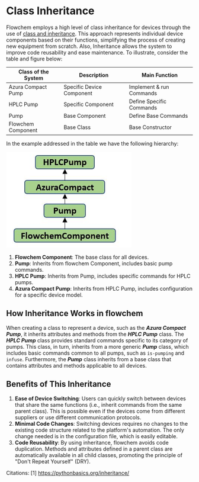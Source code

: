 # Class Inheritance

Flowchem employs a high level of class inheritance for devices through the use of 
[class and inheritance](https://pythonbasics.org/inheritance/). This approach represents individual device components 
based on their functions, simplifying the process of creating new equipment from scratch. Also, Inheritance allows the 
system to improve code reusability and ease maintenance. To illustrate, consider the table and figure below:

| Class of the System | Description              | Main Function            |
|---------------------|--------------------------|--------------------------|
| Azura Compact Pump  | Specific Device Component| Implement & run Commands |
| HPLC Pump           | Specific Component       | Define Specific Commands |
| Pump                | Base Component           | Define Base Commands     |
| Flowchem Component  | Base Class               | Base Constructor         |

In the example addressed in the table we have the following hierarchy:

![](inherit.JPG) 

1. **Flowchem Component**: The base class for all devices.
2. **Pump**: Inherits from flowchem Component, includes basic pump commands.
3. **HPLC Pump**: Inherits from Pump, includes specific commands for HPLC pumps.
4. **Azura Compact Pump**: Inherits from HPLC Pump, includes configuration for a specific device model.

## How Inheritance Works in flowchem

When creating a class to represent a device, such as the ***Azura Compact Pump***, it inherits attributes and methods 
from the ***HPLC Pump*** class. The ***HPLC Pump*** class provides standard commands specific to its category of pumps.
This class, in turn, inherits from a more generic ***Pump*** class, which includes basic commands common to all pumps,
such as `is-pumping` and `infuse`. Furthermore, the ***Pump*** class inherits from a base class that contains attributes
and methods applicable to all devices.

## Benefits of This Inheritance

1. **Ease of Device Switching**: Users can quickly switch between devices that share the same functions (i.e., inherit 
commands from the same parent class). This is possible even if the devices come from different suppliers or use different communication protocols.
2. **Minimal Code Changes**: Switching devices requires no changes to the existing code structure related to the 
platform's automation. The only change needed is in the configuration file, which is easily editable.
3. **Code Reusability**: By using inheritance, flowchem avoids code duplication. Methods and attributes defined in a 
parent class are automatically available in all child classes, promoting the principle of "Don't Repeat Yourself" (DRY).

Citations:
[1] https://pythonbasics.org/inheritance/
